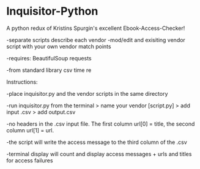 # Inquisitor-Python

A python redux of Kristins Spurgin's excellent Ebook-Access-Checker!
  
  -separate scripts describe each vendor
  -mod/edit and exisiting vendor script with your own vendor match points
  
  
  -requires: 
  BeautifulSoup
  requests
  
  -from standard library
  csv
  time
  re
  

Instructions:

-place inquisitor.py and the vendor scripts in the same directory

-run inquisitor.py from the terminal > name your vendor [script.py] > add input .csv > add output.csv

-no headers in the .csv input file. The first column url[0] = title, the second column url[1] = url. 

-the script will write the access message to the third column of the .csv

-terminal display will count and display access messages + urls and titles for access failures
